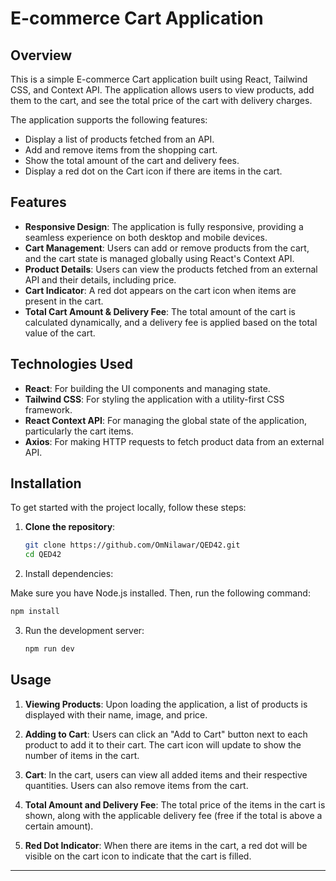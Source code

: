 # E-commerce Cart Application

## Overview

This is a simple E-commerce Cart application built using React, Tailwind CSS, and Context API. The application allows users to view products, add them to the cart, and see the total price of the cart with delivery charges.

The application supports the following features:

- Display a list of products fetched from an API.
- Add and remove items from the shopping cart.
- Show the total amount of the cart and delivery fees.
- Display a red dot on the Cart icon if there are items in the cart.

## Features

- **Responsive Design**: The application is fully responsive, providing a seamless experience on both desktop and mobile devices.
- **Cart Management**: Users can add or remove products from the cart, and the cart state is managed globally using React's Context API.
- **Product Details**: Users can view the products fetched from an external API and their details, including price.
- **Cart Indicator**: A red dot appears on the cart icon when items are present in the cart.
- **Total Cart Amount & Delivery Fee**: The total amount of the cart is calculated dynamically, and a delivery fee is applied based on the total value of the cart.

## Technologies Used

- **React**: For building the UI components and managing state.
- **Tailwind CSS**: For styling the application with a utility-first CSS framework.
- **React Context API**: For managing the global state of the application, particularly the cart items.
- **Axios**: For making HTTP requests to fetch product data from an external API.

## Installation

To get started with the project locally, follow these steps:

1. **Clone the repository**:

   ```bash
   git clone https://github.com/OmNilawar/QED42.git
   cd QED42
   ```
2. Install dependencies:

Make sure you have Node.js installed. Then, run the following command:
   ```bash
   npm install
   ```
3. Run the development server:
   ```bash
   npm run dev
   ```

## Usage

1. **Viewing Products**: Upon loading the application, a list of products is displayed with their name, image, and price.

2. **Adding to Cart**: Users can click an "Add to Cart" button next to each product to add it to their cart. The cart icon will update to show the number of items in the cart.

3. **Cart**: In the cart, users can view all added items and their respective quantities. Users can also remove items from the cart.

4. **Total Amount and Delivery Fee**: The total price of the items in the cart is shown, along with the applicable delivery fee (free if the total is above a certain amount).

5. **Red Dot Indicator**: When there are items in the cart, a red dot will be visible on the cart icon to indicate that the cart is filled.

---


